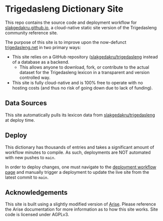 # Trigedasleng Dictionary Site

This repo contains the source code and deployment workflow for [slakgedakru.github.io](slakgedakru.github.io), a cloud-native static site version of the Trigedasleng community reference site.

The purpose of this site is to improve upon the now-defunct [trigedasleng.net](https://github.com/projectarkadiateam/trigedasleng) in two primary ways:

- This site relies on a GitHub repository ([slakgedakru/trigedasleng](https://github.com/slakgedakru/trigedasleng) instead of a database as a backend.
    - This allows anyone to download, fork, or contribute to the actual dataset for the Trigedasleng lexicon in a transparent and version controlled way.
- This site is fully cloud-native and is 100% free to operate with no hosting costs (and thus no risk of going down due to lack of funding).

## Data Sources

This site automatically pulls its lexicon data from [slakgedakru/trigedasleng](https://github.com/slakgedakru/trigedasleng) at deploy time.

## Deploy

This dictionary has thousands of entries and takes a significant amount of workflow minutes to compile. As such, deployments are NOT automated with new pushes to `main`.

In order to deploy changes, one must navigate to the [deployment workflow page](https://github.com/slakgedakru/dictionary/actions/workflows/arise-deploy.yml) and manually trigger a deployment to update the live site from the latest commit to `main`.

## Acknowledgements

This site is built using a slightly modified version of [Arise](https://github.com/spectrasecure/arise). Please reference the Arise documentation for more information as to how this site works. Site code is licensed under AGPLv3.
